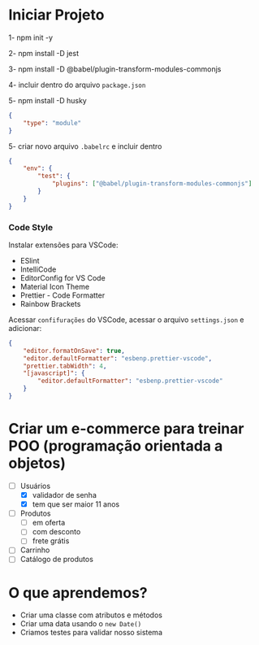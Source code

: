 # Iniciar Projeto

1- npm init -y

2- npm install -D jest

3- npm install -D @babel/plugin-transform-modules-commonjs

4- incluir dentro do arquivo `package.json`

5- npm install -D husky

```json
{
    "type": "module"
}
```

5- criar novo arquivo `.babelrc` e incluir dentro

```json
{
    "env": {
        "test": {
            "plugins": ["@babel/plugin-transform-modules-commonjs"]
        }
    }
}
```

### Code Style

Instalar extensões para VSCode:

-   ESlint
-   IntelliCode
-   EditorConfig for VS Code
-   Material Icon Theme
-   Prettier - Code Formatter
-   Rainbow Brackets

Acessar `confifurações` do VSCode, acessar o arquivo `settings.json` e adicionar:

```json
{
    "editor.formatOnSave": true,
    "editor.defaultFormatter": "esbenp.prettier-vscode",
    "prettier.tabWidth": 4,
    "[javascript]": {
        "editor.defaultFormatter": "esbenp.prettier-vscode"
    }
}
```

# Criar um e-commerce para treinar POO (programação orientada a objetos)

-   [ ] Usuários
    -   [x] validador de senha
    -   [x] tem que ser maior 11 anos
-   [ ] Produtos
    -   [ ] em oferta
    -   [ ] com desconto
    -   [ ] frete grátis
-   [ ] Carrinho
-   [ ] Catálogo de produtos

# O que aprendemos?

-   Criar uma classe com atributos e métodos
-   Criar uma data usando o `new Date()`
-   Criamos testes para validar nosso sistema
